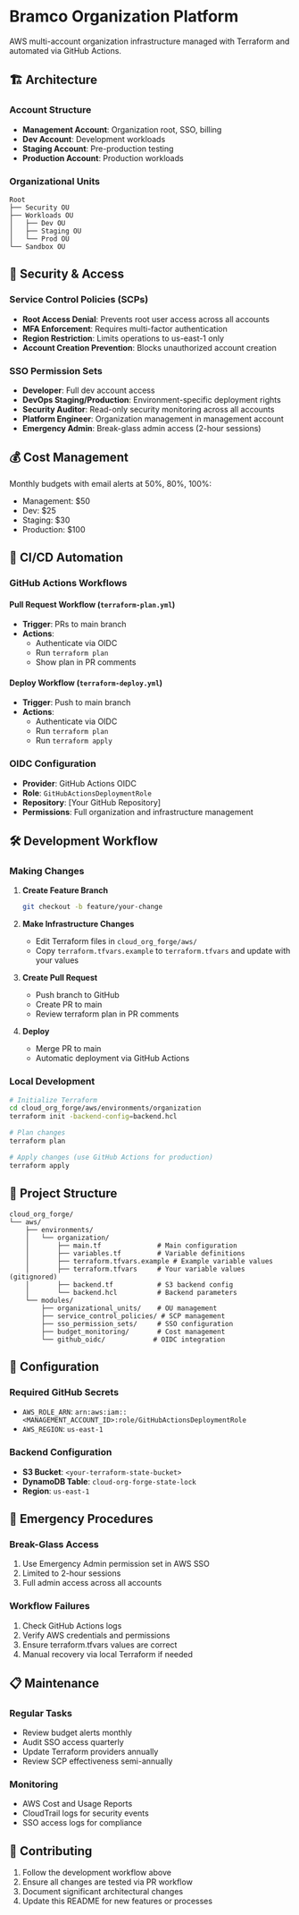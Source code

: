 # Bramco Organization Platform

AWS multi-account organization infrastructure managed with Terraform and automated via GitHub Actions.

## 🏗️ Architecture

### Account Structure
- **Management Account**: Organization root, SSO, billing
- **Dev Account**: Development workloads
- **Staging Account**: Pre-production testing
- **Production Account**: Production workloads

### Organizational Units
```
Root
├── Security OU
├── Workloads OU
│   ├── Dev OU
│   ├── Staging OU
│   └── Prod OU
└── Sandbox OU
```

## 🔐 Security & Access

### Service Control Policies (SCPs)
- **Root Access Denial**: Prevents root user access across all accounts
- **MFA Enforcement**: Requires multi-factor authentication
- **Region Restriction**: Limits operations to us-east-1 only
- **Account Creation Prevention**: Blocks unauthorized account creation

### SSO Permission Sets
- **Developer**: Full dev account access
- **DevOps Staging/Production**: Environment-specific deployment rights
- **Security Auditor**: Read-only security monitoring across all accounts
- **Platform Engineer**: Organization management in management account
- **Emergency Admin**: Break-glass admin access (2-hour sessions)

## 💰 Cost Management

Monthly budgets with email alerts at 50%, 80%, 100%:
- Management: $50
- Dev: $25
- Staging: $30
- Production: $100

## 🚀 CI/CD Automation

### GitHub Actions Workflows

#### Pull Request Workflow (`terraform-plan.yml`)
- **Trigger**: PRs to main branch
- **Actions**:
  - Authenticate via OIDC
  - Run `terraform plan`
  - Show plan in PR comments

#### Deploy Workflow (`terraform-deploy.yml`)
- **Trigger**: Push to main branch
- **Actions**:
  - Authenticate via OIDC
  - Run `terraform plan`
  - Run `terraform apply`

### OIDC Configuration
- **Provider**: GitHub Actions OIDC
- **Role**: `GitHubActionsDeploymentRole`
- **Repository**: [Your GitHub Repository]
- **Permissions**: Full organization and infrastructure management

## 🛠️ Development Workflow

### Making Changes
1. **Create Feature Branch**
   ```bash
   git checkout -b feature/your-change
   ```

2. **Make Infrastructure Changes**
   - Edit Terraform files in `cloud_org_forge/aws/`
   - Copy `terraform.tfvars.example` to `terraform.tfvars` and update with your values

3. **Create Pull Request**
   - Push branch to GitHub
   - Create PR to main
   - Review terraform plan in PR comments

4. **Deploy**
   - Merge PR to main
   - Automatic deployment via GitHub Actions

### Local Development
```bash
# Initialize Terraform
cd cloud_org_forge/aws/environments/organization
terraform init -backend-config=backend.hcl

# Plan changes
terraform plan

# Apply changes (use GitHub Actions for production)
terraform apply
```

## 📁 Project Structure

```
cloud_org_forge/
└── aws/
    ├── environments/
    │   └── organization/
    │       ├── main.tf              # Main configuration
    │       ├── variables.tf         # Variable definitions
    │       ├── terraform.tfvars.example # Example variable values
    │       ├── terraform.tfvars     # Your variable values (gitignored)
    │       ├── backend.tf           # S3 backend config
    │       └── backend.hcl          # Backend parameters
    └── modules/
        ├── organizational_units/    # OU management
        ├── service_control_policies/ # SCP management
        ├── sso_permission_sets/     # SSO configuration
        ├── budget_monitoring/       # Cost management
        └── github_oidc/            # OIDC integration
```

## 🔧 Configuration

### Required GitHub Secrets
- `AWS_ROLE_ARN`: `arn:aws:iam::<MANAGEMENT_ACCOUNT_ID>:role/GitHubActionsDeploymentRole`
- `AWS_REGION`: `us-east-1`

### Backend Configuration
- **S3 Bucket**: `<your-terraform-state-bucket>`
- **DynamoDB Table**: `cloud-org-forge-state-lock`
- **Region**: `us-east-1`

## 🚨 Emergency Procedures

### Break-Glass Access
1. Use Emergency Admin permission set in AWS SSO
2. Limited to 2-hour sessions
3. Full admin access across all accounts

### Workflow Failures
1. Check GitHub Actions logs
2. Verify AWS credentials and permissions
3. Ensure terraform.tfvars values are correct
4. Manual recovery via local Terraform if needed

## 📋 Maintenance

### Regular Tasks
- Review budget alerts monthly
- Audit SSO access quarterly
- Update Terraform providers annually
- Review SCP effectiveness semi-annually

### Monitoring
- AWS Cost and Usage Reports
- CloudTrail logs for security events
- SSO access logs for compliance

## 🤝 Contributing

1. Follow the development workflow above
2. Ensure all changes are tested via PR workflow
3. Document significant architectural changes
4. Update this README for new features or processes
